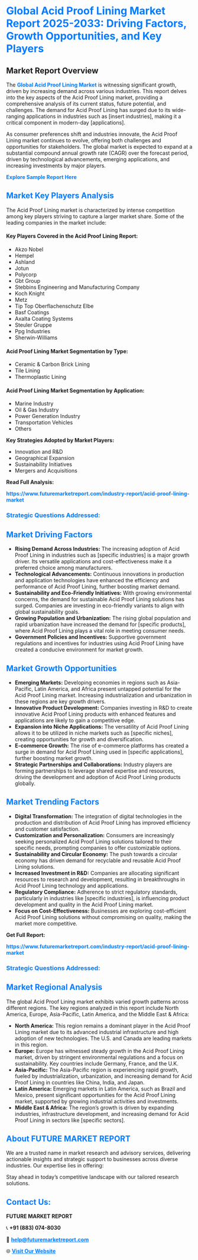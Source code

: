 <h1 style="color: #007BFF;">Global Acid Proof Lining Market Report 2025-2033: Driving Factors, Growth Opportunities, and Key Players</h1>

<section id="overview">
<h2>Market Report Overview</h2>
<p>The <a href="https://www.futuremarketreport.com/industry-report/acid-proof-lining-market" style="color: #007BFF; text-decoration: none;"><strong>Global Acid Proof Lining Market</strong></a> is witnessing significant growth, driven by increasing demand across various industries. This report delves into the key aspects of the Acid Proof Lining market, providing a comprehensive analysis of its current status, future potential, and challenges. The demand for Acid Proof Lining has surged due to its wide-ranging applications in industries such as [insert industries], making it a critical component in modern-day [applications].</p>
<p>As consumer preferences shift and industries innovate, the Acid Proof Lining market continues to evolve, offering both challenges and opportunities for stakeholders. The global market is expected to expand at a substantial compound annual growth rate (CAGR) over the forecast period, driven by technological advancements, emerging applications, and increasing investments by major players.</p>
</section>

<section id="overview">
<p><a href="https://www.futuremarketreport.com/request-sample/reportId=29753" style="color: #007BFF; text-decoration: none;"><strong>Explore Sample Report Here</strong></a></p>
</section>

<section id="key-players">
<h2 style="color: #007BFF;">Market Key Players Analysis</h2>
<p>The Acid Proof Lining market is characterized by intense competition among key players striving to capture a larger market share. Some of the leading companies in the market include:</p>
<h4>Key Players Covered in the Acid Proof Lining Report:</h4>
<ul><li>Akzo Nobel</li><li>Hempel</li><li>Ashland</li><li>Jotun</li><li>Polycorp</li><li>Gbt Group</li><li>Stebbins Engineering and Manufacturing Company</li><li>Koch Knight</li><li>Metz</li><li>Tip Top Oberflachenschutz Elbe</li><li>Basf Coatings</li><li>Axalta Coating Systems</li><li>Steuler Gruppe</li><li>Ppg Industries</li><li>Sherwin-Williams</li></ul>
<h4>Acid Proof Lining Market Segmentation by Type:</h4>
<ul><li>Ceramic &amp; Carbon Brick Lining</li><li>Tile Lining</li><li>Thermoplastic Lining</li></ul>

<h4>Acid Proof Lining Market Segmentation by Application:</h4>
<ul><li>Marine Industry</li><li>Oil &amp; Gas Industry</li><li>Power Generation Industry</li><li>Transportation Vehicles</li><li>Others</li></ul>
<p><strong>Key Strategies Adopted by Market Players:</strong></p>
<ul>
<li>Innovation and R&D</li>
<li>Geographical Expansion</li>
<li>Sustainability Initiatives</li>
<li>Mergers and Acquisitions</li>
</ul>
</section>

<section>
<p><strong>Read Full Analysis: </strong></p><a href="https://www.futuremarketreport.com/industry-report/acid-proof-lining-market" style="color: #007BFF; text-decoration: none;"><strong>https://www.futuremarketreport.com/industry-report/acid-proof-lining-market</strong></a>
<h3 style="color: #007BFF;">Strategic Questions Addressed:</h3>
</section>

<section id="driving-factors">
<h2 style="color: #007BFF;">Market Driving Factors</h2>
<ul>
<li><strong>Rising Demand Across Industries:</strong> The increasing adoption of Acid Proof Lining in industries such as [specific industries] is a major growth driver. Its versatile applications and cost-effectiveness make it a preferred choice among manufacturers.</li>
<li><strong>Technological Advancements:</strong> Continuous innovations in production and application technologies have enhanced the efficiency and performance of Acid Proof Lining, further boosting market demand.</li>
<li><strong>Sustainability and Eco-Friendly Initiatives:</strong> With growing environmental concerns, the demand for sustainable Acid Proof Lining solutions has surged. Companies are investing in eco-friendly variants to align with global sustainability goals.</li>
<li><strong>Growing Population and Urbanization:</strong> The rising global population and rapid urbanization have increased the demand for [specific products], where Acid Proof Lining plays a vital role in meeting consumer needs.</li>
<li><strong>Government Policies and Incentives:</strong> Supportive government regulations and incentives for industries using Acid Proof Lining have created a conducive environment for market growth.</li>
</ul>
</section>

<section id="growth-opportunities">
<h2 style="color: #007BFF;">Market Growth Opportunities</h2>
<ul>
<li><strong>Emerging Markets:</strong> Developing economies in regions such as Asia-Pacific, Latin America, and Africa present untapped potential for the Acid Proof Lining market. Increasing industrialization and urbanization in these regions are key growth drivers.</li>
<li><strong>Innovative Product Development:</strong> Companies investing in R&D to create innovative Acid Proof Lining products with enhanced features and applications are likely to gain a competitive edge.</li>
<li><strong>Expansion into Niche Applications:</strong> The versatility of Acid Proof Lining allows it to be utilized in niche markets such as [specific niches], creating opportunities for growth and diversification.</li>
<li><strong>E-commerce Growth:</strong> The rise of e-commerce platforms has created a surge in demand for Acid Proof Lining used in [specific applications], further boosting market growth.</li>
<li><strong>Strategic Partnerships and Collaborations:</strong> Industry players are forming partnerships to leverage shared expertise and resources, driving the development and adoption of Acid Proof Lining products globally.</li>
</ul>
</section>

<section id="trending-factors">
<h2 style="color: #007BFF;">Market Trending Factors</h2>
<ul>
<li><strong>Digital Transformation:</strong> The integration of digital technologies in the production and distribution of Acid Proof Lining has improved efficiency and customer satisfaction.</li>
<li><strong>Customization and Personalization:</strong> Consumers are increasingly seeking personalized Acid Proof Lining solutions tailored to their specific needs, prompting companies to offer customizable options.</li>
<li><strong>Sustainability and Circular Economy:</strong> The push towards a circular economy has driven demand for recyclable and reusable Acid Proof Lining solutions.</li>
<li><strong>Increased Investment in R&D:</strong> Companies are allocating significant resources to research and development, resulting in breakthroughs in Acid Proof Lining technology and applications.</li>
<li><strong>Regulatory Compliance:</strong> Adherence to strict regulatory standards, particularly in industries like [specific industries], is influencing product development and quality in the Acid Proof Lining market.</li>
<li><strong>Focus on Cost-Effectiveness:</strong> Businesses are exploring cost-efficient Acid Proof Lining solutions without compromising on quality, making the market more competitive.</li>
</ul>
</section>

<section>
<p><strong>Get Full Report: </strong></p><a href="https://www.futuremarketreport.com/industry-report/acid-proof-lining-market" style="color: #007BFF; text-decoration: none;"><strong>https://www.futuremarketreport.com/industry-report/acid-proof-lining-market</strong></a>
<h3 style="color: #007BFF;">Strategic Questions Addressed:</h3>
</section>


<section id="regional-analysis">
<h2 style="color: #007BFF;">Market Regional Analysis</h2>
<p>The global Acid Proof Lining market exhibits varied growth patterns across different regions. The key regions analyzed in this report include North America, Europe, Asia-Pacific, Latin America, and the Middle East & Africa:</p>
<ul>
<li><strong>North America:</strong> This region remains a dominant player in the Acid Proof Lining market due to its advanced industrial infrastructure and high adoption of new technologies. The U.S. and Canada are leading markets in this region.</li>
<li><strong>Europe:</strong> Europe has witnessed steady growth in the Acid Proof Lining market, driven by stringent environmental regulations and a focus on sustainability. Key countries include Germany, France, and the U.K.</li>
<li><strong>Asia-Pacific:</strong> The Asia-Pacific region is experiencing rapid growth, fueled by industrialization, urbanization, and increasing demand for Acid Proof Lining in countries like China, India, and Japan.</li>
<li><strong>Latin America:</strong> Emerging markets in Latin America, such as Brazil and Mexico, present significant opportunities for the Acid Proof Lining market, supported by growing industrial activities and investments.</li>
<li><strong>Middle East & Africa:</strong> The region’s growth is driven by expanding industries, infrastructure development, and increasing demand for Acid Proof Lining in sectors like [specific sectors].</li>
</ul>
</section>

<footer>
<h2 style="color: #007BFF;">About FUTURE MARKET REPORT</h2>
<p>We are a trusted name in market research and advisory services, delivering actionable insights and strategic support to businesses across diverse industries. Our expertise lies in offering:</p>

<p>Stay ahead in today’s competitive landscape with our tailored research solutions.</p>

<h2 style="color: #007BFF;">Contact Us:</h2>
<p><strong>FUTURE MARKET REPORT</strong></p>
<p>📞 <strong>+91 (883) 074-8030</strong></p>
<p>📧 <strong><a href="mailto:help@futuremarketreport.com" style="color: #007BFF;">help@futuremarketreport.com</a></strong></p>
<p>🌐 <strong><a href="https://www.futuremarketreport.com/" style="color: #007BFF;">Visit Our Website</a></strong></p>
</footer>